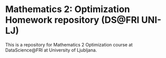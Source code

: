 # Mathematics 2: Optimization Homework repository (DS@FRI UNI-LJ)
This is a repository for Mathematics 2 Optimization course at DataScience@FRI at University of Ljubljana.

